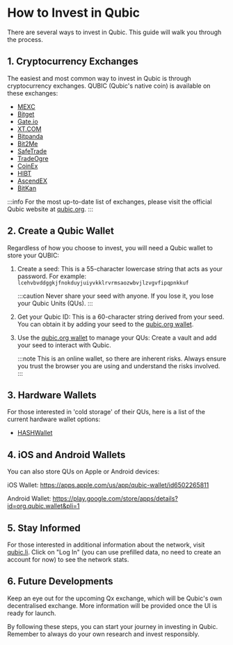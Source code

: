 # How to Invest in Qubic

There are several ways to invest in Qubic. This guide will walk you through the process.

## 1. Cryptocurrency Exchanges

The easiest and most common way to invest in Qubic is through cryptocurrency exchanges. QUBIC (Qubic's native coin) is available on these exchanges:

- [MEXC](https://www.mexc.com/exchange/QUBIC_USDT)
- [Bitget](https://www.bitget.com/spot/QUBICUSDT)
- [Gate.io](https://www.gate.io/zh/trade/QUBIC_USDT)
- [XT.COM](https://www.xt.com/en/trade/qubic_usdt)
- [Bitpanda](https://www.bitpanda.com/en/prices/qubic-qubic)
- [Bit2Me](https://bit2me.com/price/qubic)
- [SafeTrade](https://safetrade.com/)
- [TradeOgre](https://tradeogre.com/exchange/QUBIC-USDT)
- [CoinEx](https://www.coinex.com/en/info/QUBIC)
- [HIBT](https://hibt.com/trade/QUBIC-USDT)
- [AscendEX](https://ascendex.com/en/cashtrade-spottrading/usdt/qubic)
- [BitKan](https://bitkan.com/trade/QUBIC-USDT)

:::info
For the most up-to-date list of exchanges, please visit the official Qubic website at [qubic.org](https://qubic.org).
:::

## 2. Create a Qubic Wallet

Regardless of how you choose to invest, you will need a Qubic wallet to store your QUBIC:

1. Create a seed: This is a 55-character lowercase string that acts as your password. For example: `lcehvbvddggkjfnokduyjuiyvkklrvrmsaozwbvjlzvgvfipqpnkkuf`

   :::caution
   Never share your seed with anyone. If you lose it, you lose your Qubic Units (QUs).
   :::

2. Get your Qubic ID: This is a 60-character string derived from your seed. You can obtain it by adding your seed to the [qubic.org wallet](https://wallet.qubic.org/).

3. Use the [qubic.org wallet](https://wallet.qubic.org/) to manage your QUs: Create a vault and add your seed to interact with Qubic.

   :::note
   This is an online wallet, so there are inherent risks. Always ensure you trust the browser you are using and understand the risks involved.
   :::

## 3. Hardware Wallets

For those interested in 'cold storage' of their QUs, here is a list of the current hardware wallet options:

- [HASHWallet]([url](https://www.gethashwallet.com/qubic-wallet))

## 4. iOS and Android Wallets

You can also store QUs on Apple or Android devices:

iOS Wallet: https://apps.apple.com/us/app/qubic-wallet/id6502265811

Android Wallet: https://play.google.com/store/apps/details?id=org.qubic.wallet&pli=1

## 5. Stay Informed

For those interested in additional information about the network, visit [qubic.li](https://app.qubic.li/network/transfers). Click on "Log In" (you can use prefilled data, no need to create an account for now) to see the network stats.

## 6. Future Developments

Keep an eye out for the upcoming Qx exchange, which will be Qubic's own decentralised exchange. More information will be provided once the UI is ready for launch.

By following these steps, you can start your journey in investing in Qubic. Remember to always do your own research and invest responsibly.
